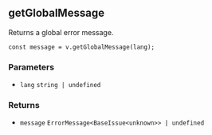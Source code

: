 getGlobalMessage
----------------

Returns a global error message.

    const message = v.getGlobalMessage(lang);
    

### Parameters

*   `lang` `string | undefined`

### Returns

*   `message` `ErrorMessage<BaseIssue<unknown>> | undefined`